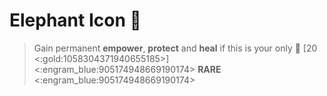 # Elephant Icon 🐘
> Gain permanent __empower__, __protect__ and __heal__ if this is your only 🏺 [20 <:gold:1058304371940655185>]
<:engram_blue:905174948669190174> __RARE__ <:engram_blue:905174948669190174>
